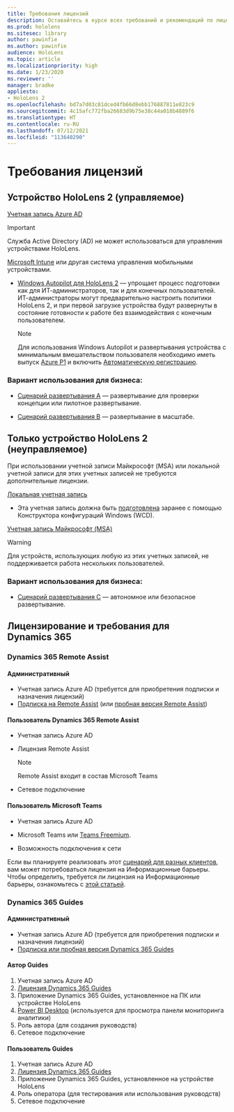 ```yaml
---
title: Требования лицензий
description: Оставайтесь в курсе всех требований и рекомендаций по лицензированию для управления мобильными устройствами, HoloLens и Remote Assist.
ms.prod: hololens
ms.sitesec: library
author: pawinfie
ms.author: pawinfie
audience: HoloLens
ms.topic: article
ms.localizationpriority: high
ms.date: 1/23/2020
ms.reviewer: ''
manager: bradke
appliesto:
- HoloLens 2
ms.openlocfilehash: bd7a7d03c81dced4fb66d8ebb176887811e823c9
ms.sourcegitcommit: 4c15afc772fba26683d9b75e38c44a018b4889f6
ms.translationtype: HT
ms.contentlocale: ru-RU
ms.lasthandoff: 07/12/2021
ms.locfileid: "113640290"
---
```

# <a name="license-requirements"></a>Требования лицензий

## <a name="hololens-2-device-managed"></a>Устройство HoloLens 2 (управляемое)

[Учетная запись Azure AD](/azure/active-directory/)

> [!IMPORTANT]
> Служба Active Directory (AD) не может использоваться для управления устройствами HoloLens.

[Microsoft Intune](/mem/intune/fundamentals/what-is-intune) или другая система управления мобильными устройствами.
- [Windows Autopilot для HoloLens 2](hololens2-autopilot.md) — упрощает процесс подготовки как для ИТ-администраторов, так и для конечных пользователей. ИТ-администраторы могут предварительно настроить политики HoloLens 2, и при первой загрузке устройства будут развернуты в состояние готовности к работе без взаимодействия с конечным пользователем. 

  > [!NOTE]
  > Для использования Windows Autopilot и развертывания устройства с минимальным вмешательством пользователя необходимо иметь выпуск [Azure P1](/azure/active-directory/fundamentals/active-directory-whatis) и включить [Автоматическую регистрацию](/mem/intune/enrollment/windows-enroll#enable-windows-10-automatic-enrollment). 

### <a name="business-use-case"></a>Вариант использования для бизнеса: 

- [Сценарий развертывания A](hololens-requirements.md#scenario-a-deploy-to-cloud-connected-devices) — развертывание для проверки концепции или пилотное развертывание.

- [Сценарий развертывания B](hololens-requirements.md#scenario-b-deploy-inside-your-organizations-network) — развертывание в масштабе.

## <a name="hololens-2-device-only-non-managed"></a>Только устройство HoloLens 2 (неуправляемое)

При использовании учетной записи Майкрософт (MSA) или локальной учетной записи для этих учетных записей не требуются дополнительные лицензии.

[Локальная учетная запись](/windows/security/identity-protection/access-control/local-accounts)

- Эта учетная запись должна быть [подготовлена](hololens-provisioning.md#provisioning-package-hololens-wizard) заранее с помощью Конструктора конфигураций Windows (WCD).

[Учетная запись Майкрософт (MSA)](/windows/security/identity-protection/access-control/microsoft-accounts)

> [!WARNING]
> Для устройств, использующих любую из этих учетных записей, не поддерживается работа нескольких пользователей.

### <a name="business-use-case"></a>Вариант использования для бизнеса: 

- [Сценарий развертывания C](hololens-requirements.md#scenario-c-deploy-in-secure-offline-environment) — автономное или безопасное развертывание.
 
## <a name="dynamics-365-licensing-and-requirements"></a>Лицензирование и требования для Dynamics 365

### <a name="dynamics-365-remote-assist"></a>Dynamics 365 Remote Assist 

#### <a name="admin"></a>Административный

- Учетная запись Azure AD (требуется для приобретения подписки и назначения лицензий)
- [Подписка на Remote Assist](/dynamics365/mixed-reality/remote-assist/buy-and-deploy-remote-assist) (или [пробная версия Remote Assist](/dynamics365/mixed-reality/remote-assist/try-remote-assist))
    
#### <a name="dynamics-365-remote-assist-user"></a>Пользователь Dynamics 365 Remote Assist

- Учетная запись Azure AD

- Лицензия Remote Assist 

  > [!NOTE]
  > Remote Assist входит в состав Microsoft Teams

- Сетевое подключение

#### <a name="microsoft-teams-user"></a>Пользователь Microsoft Teams

- Учетная запись Azure AD

- Microsoft Teams или [Teams Freemium](https://products.office.com/microsoft-teams/free).

- Возможность подключения к сети

Если вы планируете реализовать этот [сценарий для разных клиентов](/dynamics365/mixed-reality/remote-assist/cross-tenant-overview#scenario-2-leasing-services-to-other-tenants), вам может потребоваться лицензия на Информационные барьеры. Чтобы определить, требуется ли лицензия на Информационные барьеры, ознакомьтесь с [этой статьей](/dynamics365/mixed-reality/remote-assist/cross-tenant-licensing-implementation#step-1-determine-if-information-barriers-are-necessary).

### <a name="dynamics-365-guides"></a>Dynamics 365 Guides 

#### <a name="admin"></a>Административный

- Учетная запись Azure AD (требуется для приобретения подписки и назначения лицензий)
- [Подписка или пробная версия Dynamics 365 Guides](/dynamics365/mixed-reality/guides/setup-step-one)

#### <a name="guides-author"></a>Автор Guides

1. Учетная запись Azure AD
1. [Лицензия Dynamics 365 Guides](/dynamics365/mixed-reality/guides/requirements)
1. Приложение Dynamics 365 Guides, установленное на ПК или устройстве HoloLens
1. [Power BI Desktop](https://powerbi.microsoft.com/desktop/) (используется для просмотра панели мониторинга аналитики)
1. Роль автора (для создания руководств)
1. Сетевое подключение

#### <a name="guides-user"></a>Пользователь Guides

1. Учетная запись Azure AD
1. [Лицензия Dynamics 365 Guides](/dynamics365/mixed-reality/guides/requirements)
1. Приложение Dynamics 365 Guides, установленное на устройстве HoloLens
1. Роль оператора (для тестирования или использования руководств)
1. Сетевое подключение
